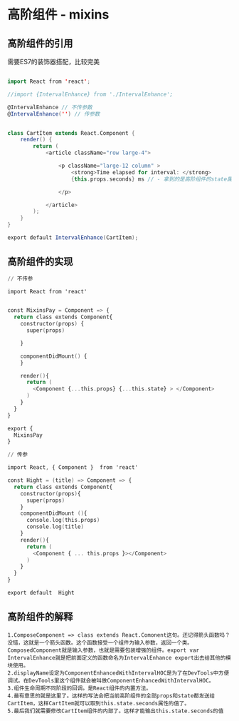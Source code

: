 
# 高阶组件 - mixins

## 高阶组件的引用

需要ES7的装饰器搭配，比较完美

``` scala

import React from 'react';

//import {IntervalEnhance} from './IntervalEnhance';

@IntervalEnhance // 不传参数
@IntervalEnhance('') // 传参数


class CartItem extends React.Component {
    render() {
        return (
            <article className="row large-4">

                <p className="large-12 column" >
                    <strong>Time elapsed for interval: </strong>
                    {this.props.seconds} ms // - 拿到的是高阶组件的state属性值

                </p>

            </article>
        );
    }
}

export default IntervalEnhance(CartItem);

```

## 高阶组件的实现

``` a
// 不传参

import React from 'react'


const MixinsPay = Component => {
  return class extends Component{
    constructor(props) {
      super(props)

    }

    componentDidMount() {
    }

    render(){
      return (
        <Component {...this.props} {...this.state} > </Component>
      )
    }
  }
}

export {
  MixinsPay
}

// 传参

import React, { Component }  from 'react'

const Hight = (title) => Component => {
  return class extends Component{
    constructor(props){
      super(props)
    }
    componentDidMount (){
      console.log(this.props)
      console.log(title)
    }
    render(){
      return (
        <Component { ... this.props }></Component>
      )
    }
  }
}

export default  Hight


```

## 高阶组件的解释

    1.ComposeComponent => class extends React.Comonent这句。还记得箭头函数吗？没错，这就是一个箭头函数。这个函数接受一个组件为输入参数，返回一个类。ComposedComponent就是输入参数，也就是需要包装增强的组件。export var IntervalEnhance就是把前面定义的函数命名为IntervalEnhance export出去给其他的模块使用。
    2.displayName设定为ComponentEnhancedWithIntervalHOC是为了在DevTools中方便调试。在DevTools里这个组件就会被叫做ComponentEnhancedWithIntervalHOC。
    3.组件生命周期不同阶段的回调。是React组件的内置方法。
    4.最有意思的就是这里了。这样的写法会把当前高阶组件的全部props和state都发送给CartItem，这样CartItem就可以取到this.state.seconds属性的值了。
    5.最后我们就需要修改CartItem组件的内部了。这样才能输出this.state.seconds的值
